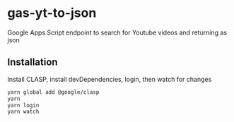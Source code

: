 # gas-yt-to-json

Google Apps Script endpoint to search for Youtube videos and returning as json

## Installation

Install CLASP, install devDependencies, login, then watch for changes

```bash
yarn global add @google/clasp
yarn
yarn login
yarn watch
```